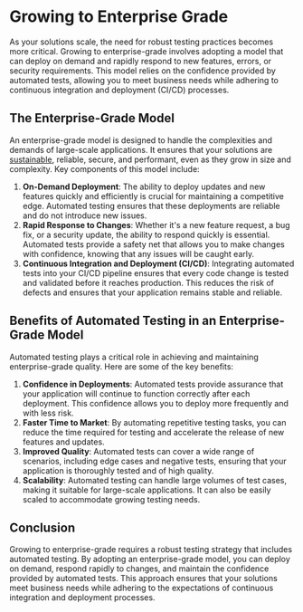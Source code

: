# Growing to Enterprise Grade

As your solutions scale, the need for robust testing practices becomes more critical. Growing to enterprise-grade involves adopting a model that can deploy on demand and rapidly respond to new features, errors, or security requirements. This model relies on the confidence provided by automated tests, allowing you to meet business needs while adhering to continuous integration and deployment (CI/CD) processes.

## The Enterprise-Grade Model

An enterprise-grade model is designed to handle the complexities and demands of large-scale applications. It ensures that your solutions are [sustainable](../discussion/building-a-sustainability-model.md), reliable, secure, and performant, even as they grow in size and complexity. Key components of this model include:

1. **On-Demand Deployment**: The ability to deploy updates and new features quickly and efficiently is crucial for maintaining a competitive edge. Automated testing ensures that these deployments are reliable and do not introduce new issues.
2. **Rapid Response to Changes**: Whether it's a new feature request, a bug fix, or a security update, the ability to respond quickly is essential. Automated tests provide a safety net that allows you to make changes with confidence, knowing that any issues will be caught early.
3. **Continuous Integration and Deployment (CI/CD)**: Integrating automated tests into your CI/CD pipeline ensures that every code change is tested and validated before it reaches production. This reduces the risk of defects and ensures that your application remains stable and reliable.

## Benefits of Automated Testing in an Enterprise-Grade Model

Automated testing plays a critical role in achieving and maintaining enterprise-grade quality. Here are some of the key benefits:

1. **Confidence in Deployments**: Automated tests provide assurance that your application will continue to function correctly after each deployment. This confidence allows you to deploy more frequently and with less risk.
2. **Faster Time to Market**: By automating repetitive testing tasks, you can reduce the time required for testing and accelerate the release of new features and updates.
3. **Improved Quality**: Automated tests can cover a wide range of scenarios, including edge cases and negative tests, ensuring that your application is thoroughly tested and of high quality.
4. **Scalability**: Automated testing can handle large volumes of test cases, making it suitable for large-scale applications. It can also be easily scaled to accommodate growing testing needs.

## Conclusion

Growing to enterprise-grade requires a robust testing strategy that includes automated testing. By adopting an enterprise-grade model, you can deploy on demand, respond rapidly to changes, and maintain the confidence provided by automated tests. This approach ensures that your solutions meet business needs while adhering to the expectations of continuous integration and deployment processes.
